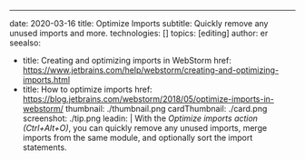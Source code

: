---
date: 2020-03-16
title: Optimize Imports
subtitle: Quickly remove any unused imports and more.
technologies: []
topics: [editing]
author: er
seealso:
- title: Creating and optimizing imports in WebStorm
  href: https://www.jetbrains.com/help/webstorm/creating-and-optimizing-imports.html
- title: How to optimize imports
  href: https://blog.jetbrains.com/webstorm/2018/05/optimize-imports-in-webstorm/
thumbnail: ./thumbnail.png
cardThumbnail: ./card.png
screenshot: ./tip.png
leadin: |
  With the *Optimize imports action (Ctrl+Alt+O)*, you can quickly remove any unused imports, merge 
  imports from the same module, and optionally sort the import statements.
